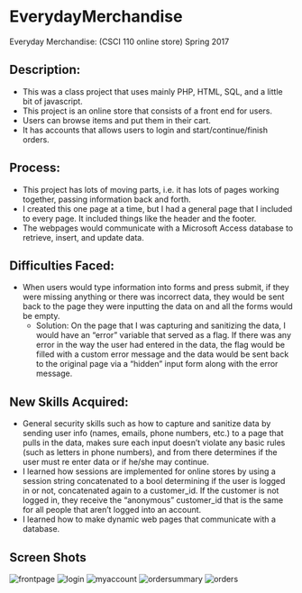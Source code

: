 # EverydayMerchandise

Everyday Merchandise: (CSCI 110 online store) Spring 2017

## Description: 
- This was a class project that uses mainly PHP, HTML, SQL, and a little bit of javascript.
- This project is an online store that consists of a front end for users.
- Users can browse items and put them in their cart.
- It has accounts that allows users to login and start/continue/finish orders.

## Process:
- This project has lots of moving parts, i.e. it has lots of pages working together, passing information back and forth.
- I created this one page at a time, but I had a general page that I included to every page. It included things like the header and the footer.
- The webpages would communicate with a Microsoft Access database to retrieve,  insert, and update data.

## Difficulties Faced: 
- When users would type information into forms and press submit, if they were missing anything or there was incorrect data, they would be sent back to the page they were inputting the data on and all the forms would be empty.
  - Solution: On the page that I was capturing and sanitizing the data, I would have an “error” variable that served as a flag. If there was any error in the way the user had entered in the data, the flag would be filled with a custom error message and the data would be sent back to the original page via a “hidden” input form along with the error message.

## New Skills Acquired:
- General security skills such as how to capture and sanitize data by sending user info (names, emails, phone numbers, etc.) to a page that pulls in the data, makes sure each input doesn’t violate any basic rules (such as letters in phone numbers), and from there determines if the user must re enter data or if he/she may continue.
- I learned how sessions are implemented for online stores by using a session string concatenated to a bool determining if the user is logged in or not, concatenated again to a customer_id. If the customer is not logged in, they receive the “anonymous” customer_id that is the same for all people that aren’t logged into an account.
- I learned how to make dynamic web pages that communicate with a database.

## Screen Shots
![frontpage](https://user-images.githubusercontent.com/28938321/33308447-54e43c9e-d3cf-11e7-92a6-17f76ec92d9f.PNG)
![login](https://user-images.githubusercontent.com/28938321/33308515-9fa1920e-d3cf-11e7-96fc-2f3a14b933de.PNG)
![myaccount](https://user-images.githubusercontent.com/28938321/33308576-e89dd0b2-d3cf-11e7-8687-7c0019297be8.PNG)
![ordersummary](https://user-images.githubusercontent.com/28938321/33308565-d98255ee-d3cf-11e7-8378-32d50b2c9406.PNG)
![orders](https://user-images.githubusercontent.com/28938321/33308585-f4d9b35a-d3cf-11e7-8be2-9187bce1c22a.PNG)
